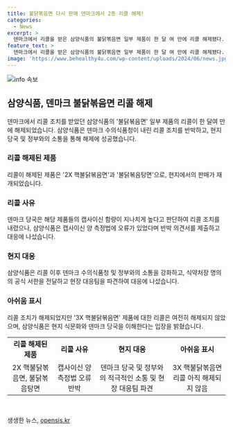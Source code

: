 ```yaml
---
title: 불닭볶음면 다시 판매 덴마크에서 2종 리콜 해제!
categories:
  - News
excerpt: >
  덴마크에서 리콜을 받은 삼양식품의 불닭볶음면 일부 제품이 한 달 여 만에 리콜 해제됐다. 2종은 현지시간 15일 리콜이 해제되어 판매가 재개됐으며, 삼양식품은 캡사이신 양 측정법 등에 대한 반박 의견서를 제출하고 정부의 현장 대응팀을 파견하기도 했다. 하지만 3X 핵불닭볶음면 제품의 리콜 조치는 여전히 해제되지 않았다. 삼양식품은 이에 대해 아쉽다고 밝히면서도 현지 식문화와 당국을 이해한다는 입장을 전했다.
feature_text: >
  덴마크에서 리콜을 받은 삼양식품의 불닭볶음면 일부 제품이 한 달 여 만에 리콜 해제됐다. 2종은 현지시간 15일 리콜이 해제되어 판매가 재개됐으며, 삼양식품은 캡사이신 양 측정법 등에 대한 반박 의견서를 제출하고 정부의 현장 대응팀을 파견하기도 했다. 하지만 3X 핵불닭볶음면 제품의 리콜 조치는 여전히 해제되지 않았다. 삼양식품은 이에 대해 아쉽다고 밝히면서도 현지 식문화와 당국을 이해한다는 입장을 전했다.
image: 'https://www.behealthy4u.com/wp-content/uploads/2024/06/news.jpg'
---
```


<p><img src="https://www.behealthy4u.com/wp-content/uploads/2024/06/news.jpg" alt="info 속보" /></p>

<h2 data-ke-size="size26">삼양식품, 덴마크 불닭볶음면 리콜 해제</h2>

<p data-ke-size="size16">덴마크에서 리콜 조치를 받았던 삼양식품의 '불닭볶음면' 일부 제품의 리콜이 한 달여 만에 해제되었습니다. 삼양식품은 덴마크 수의식품청이 내린 리콜 조치를 반박하고, 현지 당국 및 정부와의 소통을 통해 해제에 성공했습니다.</p>

<h3>리콜 해제된 제품</h3>

<p data-ke-size="size16">리콜이 해제된 제품은 '2X 핵불닭볶음면'과 '불닭볶음탕면'으로, 현지에서의 판매가 재개되었습니다.</p>

<h3>리콜 사유</h3>

<p data-ke-size="size16">덴마크 당국은 해당 제품들의 캡사이신 함량이 지나치게 높다고 판단하여 리콜 조치를 내렸으나, 삼양식품은 캡사이신 양 측정법에 오류가 있었다며 반박 의견서를 제출하고 대응에 나섰습니다.</p>

<h3>현지 대응</h3>

<p data-ke-size="size16">삼양식품은 리콜 이후 덴마크 수의식품청 및 정부와의 소통을 강화하고, 식약처장 명의의 공식 서한을 전달하고 현장 대응팀을 파견하여 대응에 나섰습니다.</p>

<h3>아쉬움 표시</h3>

<p data-ke-size="size16">리콜 조치가 해제되었지만 '3X 핵불닭볶음면' 제품에 대한 리콜은 여전히 해제되지 않았으며, 삼양식품은 현지 식문화와 덴마크 당국을 이해한다는 입장을 밝혔습니다.</p>

<table>
    <tr>
        <td style="text-align: center; height: 17px;"><b>리콜 해제된 제품</b></td>
        <td style="text-align: center; height: 17px;"><b>리콜 사유</b></td>
        <td style="text-align: center; height: 17px;"><b>현지 대응</b></td>
        <td style="text-align: center; height: 17px;"><b>아쉬움 표시</b></td>
    </tr>
    <tr>
        <td style="text-align: center; height: 17px;">2X 핵불닭볶음면, 불닭볶음탕면</td>
        <td style="text-align: center; height: 17px;">캡사이신 양 측정법 오류 반박</td>
        <td style="text-align: center; height: 17px;">덴마크 당국 및 정부와의 적극적인 소통 및 현장 대응팀 파견</td>
        <td style="text-align: center; height: 17px;">3X 핵불닭볶음면 리콜 아직 해제되지 않음</td>
    </tr>
</table>

<p data-ke-size="size16"></p>

<p data-ke-size="size16">&nbsp;</p>
생생한 뉴스, <a href="https://opensis.kr" rel="dofollow">opensis.kr</a>


